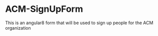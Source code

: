 # ACM-SignUpForm
This is an angular8 form that will be used to sign up people for the ACM organization
